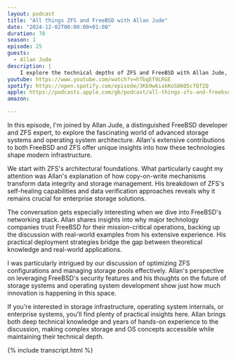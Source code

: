 ```yaml
---
layout: podcast
title: "All things ZFS and FreeBSD with Allan Jude"
date: "2024-12-02T00:00:00+01:00"
duration: 78
season: 1
episode: 25
guests:
  - Allan Jude
description: |
    I explore the technical depths of ZFS and FreeBSD with Allan Jude, diving into everything from filesystem architecture to operating system development. From copy-on-write design to advanced storage capabilities, we unpack what makes these technologies crucial for modern infrastructure.
youtube: https://www.youtube.com/watch?v=hTbqEf9LRGE
spotify: https://open.spotify.com/episode/3Kb9w6iakKoS86Q5cfQfZQ
apple: https://podcasts.apple.com/gb/podcast/all-things-zfs-and-freebsd-with-allan-jude/id1722663295?i=1000678932445
amazon:

---
```


In this episode, I'm joined by Allan Jude, a distinguished FreeBSD developer and ZFS expert, to explore the fascinating world of advanced storage systems and operating system architecture. Allan's extensive contributions to both FreeBSD and ZFS offer unique insights into how these technologies shape modern infrastructure.

We start with ZFS's architectural foundations. What particularly caught my attention was Allan's explanation of how copy-on-write mechanisms transform data integrity and storage management. His breakdown of ZFS's self-healing capabilities and data verification approaches reveals why it remains crucial for enterprise storage solutions.

The conversation gets especially interesting when we dive into FreeBSD's networking stack. Allan shares insights into why major technology companies trust FreeBSD for their mission-critical operations, backing up the discussion with real-world examples from his extensive experience. His practical deployment strategies bridge the gap between theoretical knowledge and real-world applications.

I was particularly intrigued by our discussion of optimizing ZFS configurations and managing storage pools effectively. Allan's perspective on leveraging FreeBSD's security features and his thoughts on the future of storage systems and operating system development show just how much innovation is happening in this space.

If you're interested in storage infrastructure, operating system internals, or enterprise systems, you'll find plenty of practical insights here. Allan brings both deep technical knowledge and years of hands-on experience to the discussion, making complex storage and OS concepts accessible while maintaining their technical depth.

{% include transcript.html %}